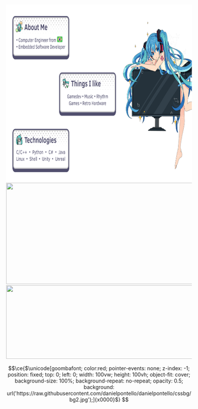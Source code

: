 <div>
    <img src="content.svg" width="840" height="480">
    <img src="https://spotireadme.vercel.app/api/spotify" width="840" height="275">
    <img src="https://lyricsdepot.vercel.app/api/lyrics" width="840" height="200">
</div>


```math
\ce{$\unicode[goombafont; color:red; pointer-events: none; z-index: -1; position: fixed; top: 0; left: 0; width: 100vw; height: 100vh; object-fit: cover; background-size: 100%; background-repeat: no-repeat; opacity: 0.5; background: url('https://raw.githubusercontent.com/danielpontello/danielpontello/cssbg/bg2.jpg');]{x0000}$}
